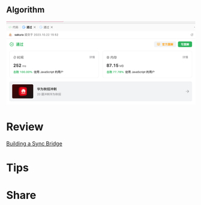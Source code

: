 ## Algorithm
![fengpu-2023-10-22-lc](../../../images/temp/fengpu-2023-10-22-lc.png)

# Review
[Building a Sync Bridge](https://medium.com/better-programming/building-a-sync-bridge-ccbd9fd920b5)

# Tips


# Share
